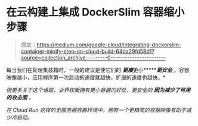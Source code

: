 # 在云构建上集成 DockerSlim 容器缩小步骤

> 原文：<https://medium.com/google-cloud/integrating-dockerslim-container-minify-step-on-cloud-build-64da29fd58d1?source=collection_archive---------0----------------------->

每当我们在处理集装箱时，一般的建议是使它们的 ***更瘦***更小********更安全*** 。容器映像越小，应用程序第一次启动的速度就越快，扩展的速度也越快。*

*但更多关于这个话题，业界权衡拥有更小容器的好处，更安全的 ***因为减少了可用的攻击面*** 。*

*在 Cloud Run 这样的无服务器容器环境中，拥有一个更精简的容器映像有助于减少冷启动。*